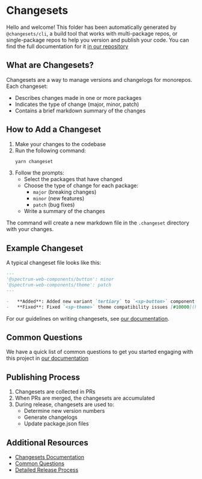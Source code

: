 # Changesets

Hello and welcome! This folder has been automatically generated by `@changesets/cli`, a build tool that works
with multi-package repos, or single-package repos to help you version and publish your code. You can
find the full documentation for it [in our repository](https://github.com/changesets/changesets)

## What are Changesets?

Changesets are a way to manage versions and changelogs for monorepos. Each changeset:

-   Describes changes made in one or more packages
-   Indicates the type of change (major, minor, patch)
-   Contains a brief markdown summary of the changes

## How to Add a Changeset

1. Make your changes to the codebase
2. Run the following command:
    ```bash
    yarn changeset
    ```
3. Follow the prompts:
    - Select the packages that have changed
    - Choose the type of change for each package:
        - `major` (breaking changes)
        - `minor` (new features)
        - `patch` (bug fixes)
    - Write a summary of the changes

The command will create a new markdown file in the `.changeset` directory with your changes.

## Example Changeset

A typical changeset file looks like this:

```markdown
---
'@spectrum-web-components/button': minor
'@spectrum-web-components/theme': patch
---

-   **Added**: Added new variant `tertiary` to `<sp-button>` component [#9999](https://github.com/adobe/spectrum-web-components/pull/9999)
-   **Fixed**: Fixed `<sp-theme>` theme compatibility issues [#10000](https://github.com/adobe/spectrum-web-components/pull/10000)
```

For our guidelines on writing changesets, see [our documentation](https://opensource.adobe.com/spectrum-web-components/guides/writing-changesets/).

## Common Questions

We have a quick list of common questions to get you started engaging with this project in
[our documentation](https://github.com/changesets/changesets/blob/main/docs/common-questions.md)

## Publishing Process

1. Changesets are collected in PRs
2. When PRs are merged, the changesets are accumulated
3. During release, changesets are used to:
    - Determine new version numbers
    - Generate changelogs
    - Update package.json files

## Additional Resources

-   [Changesets Documentation](https://github.com/changesets/changesets)
-   [Common Questions](https://github.com/changesets/changesets/blob/main/docs/common-questions.md)
-   [Detailed Release Process](https://github.com/changesets/changesets/blob/main/docs/detailed-explanation.md)
